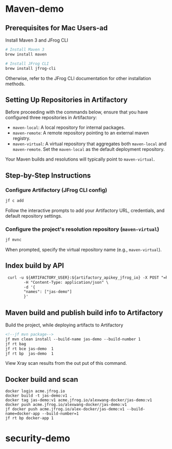 # Maven-demo

## Prerequisites for Mac Users-ad
Install Maven 3 and JFrog CLI
```sh
# Install Maven 3
brew install maven

# Install JFrog CLI
brew install jfrog-cli
```
   Otherwise, refer to the JFrog CLI documentation for other installation methods.

## Setting Up Repositories in Artifactory
Before proceeding with the commands below, ensure that you have configured three repositories in Artifactory:
- `maven-local`: A local repository for internal packages.
- `maven-remote`: A remote repository pointing to an external maven registry.
- `maven-virtual`: A virtual repository that aggregates both `maven-local` and `maven-remote`.
Set the `maven-local` as the default deployment repository.

Your Maven builds and resolutions will typically point to `maven-virtual`.

## Step-by-Step Instructions
### Configure Artifactory (JFrog CLI config)
```bash
jf c add
```
Follow the interactive prompts to add your Artifactory URL, credentials, and default repository settings.

### Configure the project's resolution repository (`maven-virtual`)
```bash
jf mvnc
```
When prompted, specify the virtual repository name (e.g., `maven-virtual`).

## Index build by API
```dtd
 curl -u ${ARTIFACTORY_USER}:${artifactory_apikey_jfrog_io} -X POST "=https://${artifactory-server}/xray/api/v1/binMgr/builds" \
        -H "Content-Type: application/json" \
        -d '{
        "names": ["jas-demo"]
        }'

```

## Maven build and publish build info to Artifactory
Build the project, while deploying artifacts to Artifactory
```dtd
<!--jf mvn package-->
jf mvn clean install --build-name jas-demo --build-number 1
jf rt bag
jf rt bce jas-demo  1 
jf rt bp  jas-demo  1
```
View Xray scan results from the out put of this command.


##  Docker build and scan
```
docker login acme.jfrog.io
docker build -t jas-demo:v1 .
docker tag jas-demo:v1 acme.jfrog.io/alexwang-docker/jas-demo:v1
docker push acme.jfrog.io/alexwang-docker/jas-demo:v1
jf docker push acme.jfrog.io/alex-docker/jas-demo:v1 --build-name=docker-app --build-number=1
jf rt bp docker-app 1
```
# security-demo
